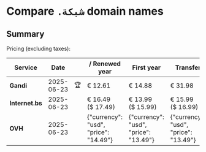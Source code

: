 # Compare `.شبكة` domain names

## Summary

Pricing (excluding taxes):

| Service | Date |  | / Renewed year | First year | Transfer | Restoration |
|--|--|--|--|--|--|--|
| **Gandi** | 2025-06-23 | 🏆 | € 12.61 | € 14.88 | € 31.98 | € 73.34 |
| **Internet.bs** | 2025-06-23 |  | € 16.49<br>($ 17.49) | € 13.99<br>($ 15.99) | € 15.99<br>($ 16.99) | € 218.55<br>($ 215.49) |
| **OVH** | 2025-06-23 |  | {"currency": "usd", "price": "14.49"} | {"currency": "usd", "price": "13.49"} | {"currency": "usd", "price": "13.49"} |  |

